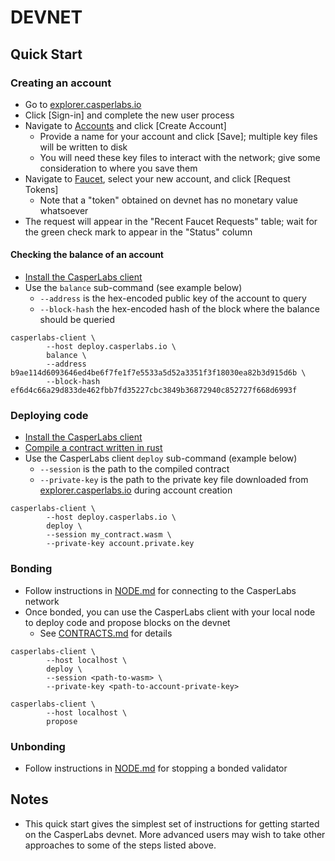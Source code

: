# DEVNET

## Quick Start

### Creating an account

* Go to [explorer.casperlabs.io](https://explorer.casperlabs.io/)
* Click [Sign-in] and complete the new user process
* Navigate to [Accounts](https://explorer.casperlabs.io/#/accounts) and click [Create Account]
  - Provide a name for your account and click [Save]; multiple key files will be written to disk
  - You will need these key files to interact with the network; give some consideration to where you save them
* Navigate to [Faucet](https://explorer.casperlabs.io/#/faucet), select your new account, and click [Request Tokens]
  - Note that a "token" obtained on devnet has no monetary value whatsoever
* The request will appear in the "Recent Faucet Requests" table; wait for the green check mark to appear in the "Status" column

#### Checking the balance of an account

* [Install the CasperLabs client](INSTALL.md)
* Use the `balance` sub-command (see example below)
  * `--address` is the hex-encoded public key of the account to query
  * `--block-hash` the hex-encoded hash of the block where the balance should be queried
```
casperlabs-client \
        --host deploy.casperlabs.io \
        balance \
        --address b9ae114d6093646ed4be6f7fe1f7e5533a5d52a3351f3f18030ea82b3d915d6b \
        --block-hash ef6d4c66a29d833de462fbb7fd35227cbc3849b36872940c852727f668d6993f
```

### Deploying code

* [Install the CasperLabs client](INSTALL.md)
* [Compile a contract written in rust](CONTRACTS.md)
* Use the CasperLabs client `deploy` sub-command (example below)
  - `--session` is the path to the compiled contract
  - `--private-key` is the path to the private key file downloaded from [explorer.casperlabs.io](https://explorer.casperlabs.io/) during account creation
```
casperlabs-client \
        --host deploy.casperlabs.io \
        deploy \
        --session my_contract.wasm \
        --private-key account.private.key
```

### Bonding

* Follow instructions in [NODE.md](NODE.md) for connecting to the CasperLabs network
* Once bonded, you can use the CasperLabs client with your local node to deploy code and propose blocks on the devnet
  - See [CONTRACTS.md](CONTRACTS.md) for details
```
casperlabs-client \
        --host localhost \
        deploy \
        --session <path-to-wasm> \
        --private-key <path-to-account-private-key>

casperlabs-client \
        --host localhost \
        propose
```

### Unbonding

* Follow instructions in [NODE.md](NODE.md) for stopping a bonded validator

## Notes

* This quick start gives the simplest set of instructions for getting started on the CasperLabs devnet. More advanced users may wish to take other approaches to some of the steps listed above.
